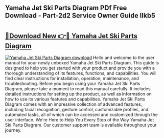 ## Yamaha Jet Ski Parts Diagram PDf Free Download - Part-2d2 Service Owner Guide IIkb5

# <h2><a href="http://dfouiwv.blite.top/?on=Yamaha+Jet+Ski+Parts+Diagram">🔗Download New 👉🔴 Yamaha Jet Ski Parts Diagram</a></h2>

[![Yamaha Jet Ski Parts Diagram download](https://i.imgur.com/lujVjoI.png)](http://dfouiwv.blite.top/?on=Yamaha+Jet+Ski+Parts+Diagram)
Hello and welcome to the user manual for your newly unboxed Yamaha Jet Ski Parts Diagram. This guide is designed to help you get started with your product and provide you with a thorough understanding of its features, functions, and capabilities. You will find clear instructions for installation, operation, maintenance, and troubleshooting. Before you begin using your Yamaha Jet Ski Parts Diagram, please take a moment to read this manual carefully. It includes detailed instructions for setting up the product, as well as information on how to use its various features and capabilities. Yamaha Jet Ski Parts Diagram comes with an impressive collection of advanced features, including facial recognition, gesture control, customizable profiles, and automated tasks, all of which can be accessed and customized through the user interface. We're Here to Help You Every Step of the Way Yamaha Jet Ski Parts Diagram. Our customer support team is available throughout your journey.
